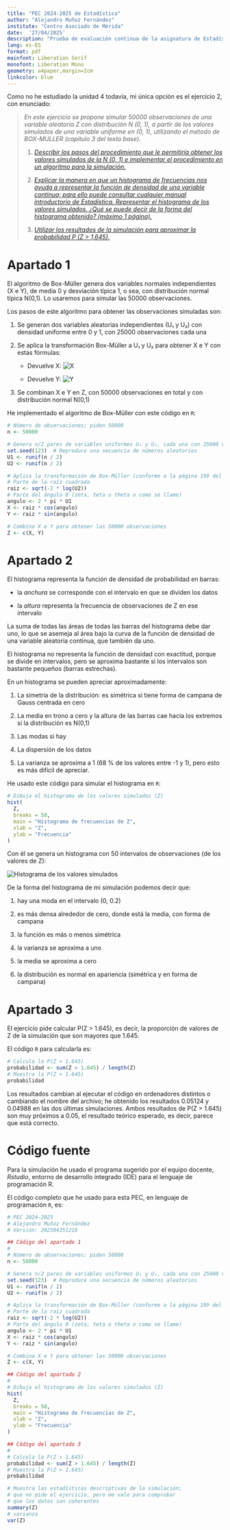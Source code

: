 ```yaml
---
title: "PEC 2024-2025 de Estadística"
author: "Alejandro Muñoz Fernández"
institute: "Centro Asociado de Mérida"
date:  '27/04/2025'
description: "Prueba de evaluación continua de la asignatura de Estadística del curso 2024/2025 en la UNED"
lang: es-ES
format: pdf
mainfont: Liberation Serif
monofont: Liberation Mono
geometry: a4paper,margin=2cm
linkcolor: blue
---
```



Como no he estudiado la unidad 4 todavía, mi única opción es el ejercicio 2, con enunciado:

> *En este ejercicio se propone simular 50000 observaciones de una variable aleatoria Z con distribución N (0, 1), a partir de los valores simulados de una variable uniforme en (0, 1), utilizando el método de BOX-MULLER (capı́tulo 3 del texto base).*
>
> 1. *[Describir los pasos del procedimiento que le permitirı́a obtener los valores simulados de la N (0, 1) e implementar el procedimiento en un algoritmo para la simulación.](#apartado-1)*
>
> 1. *[Explicar la manera en que un histograma de frecuencias nos ayuda a representar la función de densidad de una variable continua; para ello puede consultar cualquier manual introductorio de Estadı́stica. Representar el histograma de los valores simulados. ¿Qué se puede decir de la forma del histograma obtenido? (máximo 1 página).](#apartado-2)*
>
> 1. *[Utilizar los resultados de la simulación para aproximar la probabilidad P (Z > 1,645).](#apartado-3)*

# Apartado 1

El algoritmo de Box-Müller genera dos variables normales independientes (X e Y), de media 0 y desviación típica 1, o sea, con distribución normal típica N(0,1). Lo usaremos para simular las 50000 observaciones.

Los pasos de este algoritmo para obtener las observaciones simuladas son:

1. Se generan dos variables aleatorias independientes (U₁ y U₂) con densidad uniforme entre 0 y 1, con 25000 observaciones cada una

1. Se aplica la transformación Box-Müller a U₁ y U₂ para obtener X e Y con estas fórmulas:

    * Devuelve X: ![X](X.svg)

    * Devuelve Y: ![Y](Y.svg)

1. Se combinan X e Y en Z, con 50000 observaciones en total y con distribución normal N(0,1)

He implementado el algoritmo de Box-Müller con este código en `R`:

```R
# Número de observaciones; piden 50000
n <- 50000

# Genera n/2 pares de variables uniformes U₁ y U₂, cada una con 25000 variables
set.seed(123)  # Reproduce una secuencia de números aleatorios
U1 <- runif(n / 2)
U2 <- runif(n / 2)

# Aplica la transformación de Box-Müller (conforme a la página 199 del libro)
# Parte de la raíz cuadrada
raiz <- sqrt(-2 * log(U2))
# Parte del ángulo Θ (zeta, teta o theta o como se llame)
angulo <- 2 * pi * U1
X <- raiz * cos(angulo)
Y <- raiz * sin(angulo)

# Combina X e Y para obtener las 50000 observaciones
Z <- c(X, Y)
```


# Apartado 2

El histograma representa la función de densidad de probabilidad en barras:

* la *anchura* se corresponde con el intervalo en que se dividen los datos

* la *altura* representa la frecuencia de observaciones de Z en ese intervalo

La suma de todas las áreas de todas las barras del histograma debe dar uno, lo que se asemeja al área bajo la curva de la función de densidad de una variable aleatoria continua, que también da uno.

El histograma no representa la función de densidad con exactitud, porque se divide en intervalos, pero se aproxima bastante si los intervalos son bastante pequeños (barras estrechas).

En un histograma se pueden apreciar aproximadamente:

1. La simetría de la distribución: es simétrica si tiene forma de campana de Gauss centrada en cero

1. La media en trono a cero y la altura de las barras cae hacia los extremos si la distribución es N(0,1)

1. Las modas si hay

1. La dispersión de los datos

1. La varianza se aproxima a 1 (68 % de los valores entre -1 y 1), pero esto es más difícil de apreciar.

He usado este código para simular el histograma en `R`:

```R
# Dibuja el histograma de los valores simulados (Z)
hist(
  Z,
  breaks = 50,
  main = "Histograma de frecuencias de Z",
  xlab = "Z",
  ylab = "Frecuencia"
)
```

Con él se genera un histograma con 50 intervalos de observaciones (de los valores de Z):

![Histograma de los valores simulados](Histograma.svg)

De la forma del histograma de mi simulación podemos decir que:

1. hay una moda en el intervalo (0, 0.2)

1. es más densa alrededor de cero, donde está la media, con forma de campana

1. la función es más o menos simétrica

1. la varianza se aproxima a uno

1. la media se aproxima a cero

1. la distribución es normal en apariencia (simétrica y en forma de campana)


# Apartado 3

El ejercicio pide calcular P(Z > 1.645), es decir, la proporción de valores de Z de la simulación que son mayores que 1.645.

El código `R` para calcularla es:

```R
# Calcula la P(Z > 1.645)
probabilidad <- sum(Z > 1.645) / length(Z)
# Muestra la P(Z > 1.645)
probabilidad
```

Los resultados cambian al ejecutar el código en ordenadores distintos o cambiando el nombre del archivo; he obtenido los resultados 0.05124 y 0.04988 en las dos últimas simulaciones. Ambos resultados de P(Z > 1.645) son muy próximos a 0.05, el resultado teórico esperado, es decir, parece que está correcto.

# Código fuente

Para la simulación he usado el programa sugerido por el equipo docente, *Rstudio*, entorno de desarrollo integrado (IDE) para el lenguaje de programación R.

El código completo que he usado para esta PEC, en lenguaje de programación `R`, es:

```R
# PEC 2024-2025
# Alejandro Muñoz Fernández
# Versión: 202504251218

## Código del apartado 1
#
# Número de observaciones; piden 50000
n <- 50000

# Genera n/2 pares de variables uniformes U₁ y U₂, cada una con 25000 variables
set.seed(123)  # Reproduce una secuencia de números aleatorios
U1 <- runif(n / 2)
U2 <- runif(n / 2)

# Aplica la transformación de Box-Müller (conforme a la página 199 del libro)
# Parte de la raíz cuadrada
raiz <- sqrt(-2 * log(U2))
# Parte del ángulo Θ (zeta, teta o theta o como se llame)
angulo <- 2 * pi * U1
X <- raiz * cos(angulo)
Y <- raiz * sin(angulo)

# Combina X e Y para obtener las 50000 observaciones
Z <- c(X, Y)

## Código del apartado 2
#
# Dibuja el histograma de los valores simulados (Z)
hist(
  Z,
  breaks = 50,
  main = "Histograma de frecuencias de Z",
  xlab = "Z",
  ylab = "Frecuencia"
)

## Código del apartado 3
#
# Calcula la P(Z > 1.645)
probabilidad <- sum(Z > 1.645) / length(Z)
# Muestra la P(Z > 1.645)
probabilidad

# Muestra las estadísticas descriptivas de la simulación;
# que no pide el ejercicio, pero me vale para comprobar
# que los datos son coherentes
summary(Z)
# varianza
var(Z)
```
